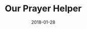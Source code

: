 ---
title: "Our Prayer Helper"
speaker: "Barry Gin"
date: "2018-01-28"
sermonUrl: "//35.190.93.184/sermons/20180128_sunday_barry_gin_our_prayer_helper.mp3"
---